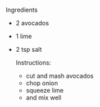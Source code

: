 Ingredients
- 2 avocados
- 1 lime
- 2 tsp salt

  Instructions:
  - cut and mash avocados
  - chop onion
  - squeeze lime
  - and mix well
